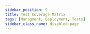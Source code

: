 ```yaml
---
sidebar_position: 9
title: Test Coverage Matrix
tags: [Managment, Deployment, Tests]
sidebar_class_name: disabled-page
---
```


